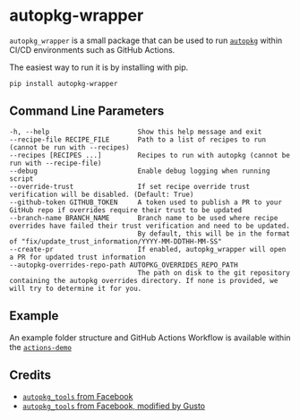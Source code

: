 # autopkg-wrapper

`autopkg_wrapper` is a small package that can be used to run [`autopkg`](https://github.com/autopkg/autopkg) within CI/CD environments such as GitHub Actions.

The easiest way to run it is by installing with pip.

```shell
pip install autopkg-wrapper
```

## Command Line Parameters

```shell
-h, --help                      Show this help message and exit
--recipe-file RECIPE_FILE       Path to a list of recipes to run (cannot be run with --recipes)
--recipes [RECIPES ...]         Recipes to run with autopkg (cannot be run with --recipe-file)
--debug                         Enable debug logging when running script
--override-trust                If set recipe override trust verification will be disabled. (Default: True)
--github-token GITHUB_TOKEN     A token used to publish a PR to your GitHub repo if overrides require their trust to be updated
--branch-name BRANCH_NAME       Branch name to be used where recipe overrides have failed their trust verification and need to be updated.
                                By default, this will be in the format of "fix/update_trust_information/YYYY-MM-DDTHH-MM-SS"
--create-pr                     If enabled, autopkg_wrapper will open a PR for updated trust information
--autopkg-overrides-repo-path AUTOPKG_OVERRIDES_REPO_PATH
                                The path on disk to the git repository containing the autopkg overrides directory. If none is provided, we will try to determine it for you.
```

## Example

An example folder structure and GitHub Actions Workflow is available within the [`actions-demo`](actions-demo)

## Credits

- [`autopkg_tools` from Facebook](https://github.com/facebook/IT-CPE/tree/main/legacy/autopkg_tools)
- [`autopkg_tools` from Facebook, modified by Gusto](https://github.com/Gusto/it-cpe-opensource/tree/main/autopkg)
